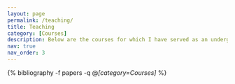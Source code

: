 ```yaml
---
layout: page
permalink: /teaching/
title: Teaching
category: [Courses]
description: Below are the courses for which I have served as an undergraduate TA.
nav: true
nav_order: 3
---
```


<div class="publications">

{% bibliography -f papers -q @*[category=Courses]* %}

</div>
